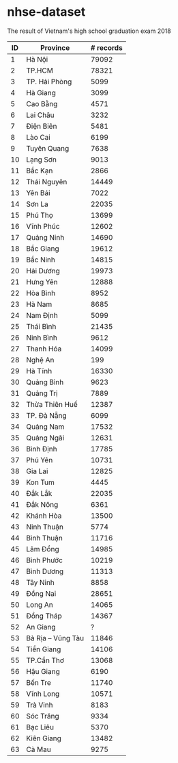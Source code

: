 # nhse-dataset

The result of Vietnam's high school graduation exam 2018

ID | Province | # records
--- | --- | ---
1 | Hà Nội | 79092
2 | TP.HCM | 78321
3 | TP. Hải Phòng | 5099
4 | Hà Giang | 3099
5 | Cao Bằng | 4571
6 | Lai Châu | 3232
7 | Điện Biên | 5481
8 | Lào Cai | 6199
9 | Tuyên Quang | 7638
10 | Lạng Sơn | 9013
11 | Bắc Kạn | 2866
12 | Thái Nguyên | 14449
13 | Yên Bái | 7022
14 | Sơn La | 22035
15 | Phú Thọ | 13699
16 | Vĩnh Phúc | 12602
17 | Quảng Ninh | 14690
18 | Bắc Giang | 19612
19 | Bắc Ninh | 14815
20 | Hải Dương | 19973
21 | Hưng Yên | 12888
22 | Hòa Bình | 8952
23 | Hà Nam | 8685
24 | Nam Định | 5099
25 | Thái Bình | 21435
26 | Ninh Bình | 9612
27 | Thanh Hóa | 14099
28 | Nghệ An | 199
29 | Hà Tĩnh | 16330
30 | Quảng Bình | 9623
31 | Quảng Trị | 7889
32 | Thừa Thiên Huế | 12387
33 | TP. Đà Nẵng | 6099
34 | Quảng Nam | 17532
35 | Quảng Ngãi | 12631
36 | Bình Định | 17785
37 | Phú Yên | 10731
38 | Gia Lai | 12825
39 | Kon Tum | 4445
40 | Đắk Lắk | 22035
41 | Đắk Nông | 6361
42 | Khánh Hòa | 13500
43 | Ninh Thuận | 5774
44 | Bình Thuận | 11716
45 | Lâm Đồng | 14985
46 | Bình Phước | 10219
47 | Bình Dương | 11313
48 | Tây Ninh | 8858
49 | Đồng Nai | 28651
50 | Long An | 14065
51 | Đồng Tháp | 14367
52 | An Giang | ?
53 | Bà Rịa – Vũng Tàu | 11846
54 | Tiền Giang | 14106
55 | TP.Cần Thơ | 13068
56 | Hậu Giang | 6190
57 | Bến Tre | 11740
58 | Vĩnh Long | 10571
59 | Trà Vinh | 8183
60 | Sóc Trăng | 9334
61 | Bạc Liêu | 5370
62 | Kiên Giang | 13482
63 | Cà Mau | 9275

